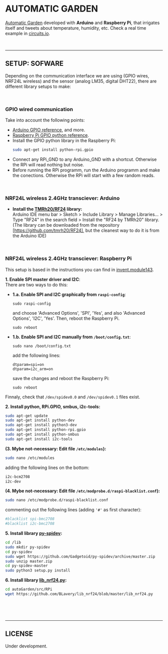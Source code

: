 # AUTOMATIC GARDEN

[Automatic Garden] developed with **Arduino** and **Raspberry Pi**, that irrigates itself and tweets about temperature, humidity, etc. Check a real time example in [circuits.io].

 

--------------------------------------------------------------------------------
## SETUP: SOFWARE
Depending on the communication interface we are using (GPIO wires, NRF24L wireless) and the sensor (analog LM35, digital DHT22), there are different library setups to make:

 

### GPIO wired communication
Take into account the following points:
- [Arduino GPIO reference], and more.
- [Raspberry Pi GPIO python reference].
- Install the GPIO python library in the Raspberry Pi:  
  ```sh
  sudo apt-get install python-rpi.gpio
  ```
- Connect any RPi_GND to any Arduino_GND with a shortcut. Otherwise the RPi will read nothing but noise.
- Before running the RPi programm, run the Arduino programm and make the conections. Otherwise the RPi will start with a few random reads.

 

### NRF24L wireless 2.4GHz transciever: Arduino
- **Install the [TMRh20/RF24] library:**  
Arduino IDE menu bar > Sketch > Include Library > Manage Libraries... > Type "RF24" in the search field > Install the "RF24 by TMRh20" library.  
(The library can be downloaded from the repository [https://github.com/tmrh20/RF24], but the cleanest way to do it is from the Arduino IDE)

 

### NRF24L wireless 2.4GHz transciever: Raspberry Pi
This setup is based in the instructions you can find in [invent.module143].

**1. Enable SPI master driver and I2C**:  
There are two ways to do this:  
  - **1.a. Enable SPI and I2C graphically from `raspi-config`**:  
    ```
    sudo raspi-config
    ```  
    and choose 'Advanced Options', 'SPI', 'Yes', and also 'Advanced Options', 'I2C', 'Yes'. Then, reboot the Raspberry Pi.  
    ```
    sudo reboot
    ```  
  - **1.b. Enable SPI and I2C manually from `/boot/config.txt`**:  
    ```
    sudo nano /boot/config.txt
    ```  
    add the following lines:  
    ```
    dtparam=spi=on  
    dtparam=i2c_arm=on
    ```  
    save the changes and reboot the Raspberry Pi:  
    ```
    sudo reboot
    ```  
Finnaly, check that `/dev/spidev0.0` and `/dev/spidev0.1` files exist. 


**2. Install python, RPi.GPIO, smbus, i2c-tools:**
```sh
sudo apt-get update
sudo apt-get install python-dev
sudo apt-get install python3-dev
sudo apt-get install python-rpi.gpio
sudo apt-get install python-smbus
sudo apt-get install i2c-tools
```

**(3. Mybe not-necessary: Edit file `/etc/modules`):** 
```sh
sudo nano /etc/modules
```
adding the following lines on the bottom: 
```sh
i2c-bcm2708
i2c-dev
```

**(4. Mybe not-necessary: Edit file `/etc/modprobe.d/raspi-blacklist.conf`):** 
```sh
sudo nano /etc/modprobe.d/raspi-blacklist.conf
```
commenting out the following lines (adding `'#'` as first character): 
```sh
#blacklist spi-bmc2708
#blacklist i2c-bmc2708
```

**5. Install library [py-spidev]:** 
```sh
cd /lib
sudo mkdir py-spidev
cd py-spidev
sudo wget https://github.com/Gadgetoid/py-spidev/archive/master.zip
sudo unzip master.zip
cd py-spidev-master
sudo python3 setup.py install
```

**6. Install library [lib_nrf24.py]:** 
```sh
cd autoGarden/src/RPi
wget https://github.com/BLavery/lib_nrf24/blob/master/lib_nrf24.py
```

 

 

--------------------------------------------------------------------------------
## LICENSE
Under development.




[Automatic Garden]:  <https://github.com/JaimeMartinSoler/autoGarden>
[circuits.io]: <https://circuits.io/circuits/2723637-autogardenr>
[Arduino GPIO reference]: <https://www.arduino.cc/en/Reference/HomePage>
[Raspberry Pi GPIO python reference]: <https://sourceforge.net/p/raspberry-gpio-python/wiki/Examples/>
[TMRh20/RF24]: <http://tmrh20.github.io/RF24/>
[https://github.com/tmrh20/RF24]: <https://github.com/tmrh20/RF24>
[invent.module143]: <http://invent.module143.com/daskal_tutorial/rpi-3-tutorial-14-wireless-pi-to-arduino-communication-with-nrf24l01/>
[py-spidev]: <https://github.com/Gadgetoid/py-spidev>
[lib_nrf24.py]: <https://github.com/BLavery/lib_nrf24>




[//]: # (.md editor: <http://dillinger.io/>)
[//]: # (.md cheatsheet: <https://github.com/adam-p/markdown-here/wiki/Markdown-Cheatsheet>)
[//]: # (Invisible character for extra line breaking " ": <http://stackoverflow.com/questions/17978720/invisible-characters-ascii>)
[//]: # (other [unsuccessful] NRF24 tutorial: <http://www.akirasan.net/raspbpi-arduino-com-bidireccional-nrf24l01/>)
